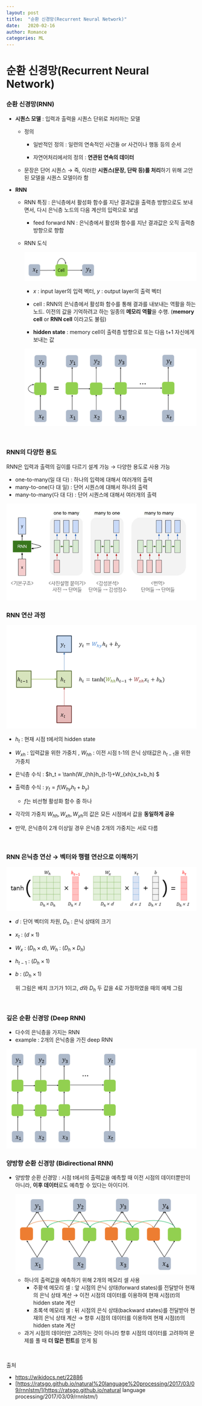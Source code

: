 ```yaml
---
layout: post
title:  "순환 신경망(Recurrent Neural Network)"
date:   2020-02-16
author: Romance
categories: ML
---
```

# 순환 신경망(Recurrent Neural Network)

### 순환 신경망(RNN)

- **시퀀스 모델** : 입력과 출력을 시퀀스 단위로 처리하는 모델

  - 정의 

    - 일반적인 정의 : 일련의 연속적인 사건들 or 사건이나 행동 등의 순서

    - 자연어처리에서의 정의 : **연관된 연속의 데이터**

  - 문장은 단어 시퀀스  → 즉, 이러한 **시퀀스(문장, 단락 등)를 처리**하기 위해 고안된 모델을 시퀀스 모델이라 함

- **RNN**

  - RNN 특징 : 은닉층에서 활성화 함수를 지난 결과값을 출력층 방향으로도 보내면서, 다시 은닉층 노드의 다음 계산의 입력으로 보냄
    
    - feed forward NN : 은닉층에서 활성화 함수를 지난 결과값은 오직 출력층 방향으로 향함
  - RNN 도식
  
    <img src="/assets/image/rnn.PNG">
    
    - $x$ : input layer의 입력 벡터, $y$ : output layer의 출력 벡터
    
    -  cell : RNN의 은닉층에서 활성화 함수를 통해 결과를 내보내는 역활을 하는 노드. 이전의 값을 기억하려고 하는 일종의 **메모리 역활**을 수행. (**memory cell** or **RNN cell** 이라고도 불림)
    - **hidden state** : memory cell이 출력층 방향으로 또는 다음 t+1 자신에게 보내는 값
    
    <img src="/assets/image/rnn_펼침.PNG">

<br>

### RNN의 다양한 용도

RNN은 입력과 출력의 길이를 다르기 설계 가능 → 다양한 용도로 사용 가능

- one-to-many(일 대 다) : 하나의 입력에 대해서 여러개의 출력	
- many-to-one(다 대 일) : 단어 시퀀스에 대해서 하나의 출력
- many-to-many(다 대 다) : 단어 시퀀스에 대해서 여러개의 출력

<img src="/assets/image/rnn_다양한_용도.PNG">

### RNN 연산 과정

<img src="/assets/image/rnn_수식.PNG">

- $h_t$ : 현재 시점 t에서의 hidden state
- $W_{xh}$ : 입력값을 위한 가중치 , $W_{hh}$ : 이전 시점 t-1의 은닉 상태값은 $h_{t-1}$을 위한 가중치

- 은닉층 수식 : $h_t = \tanh(W_{hh}h_{t-1}+W_{xh}x_t+b_h) $

- 출력층 수식 : $y_t = f(W_{hy}h_t+b_y)$
  - $f$는 비선형 활성화 함수 중 하나
- 각각의 가중치 $W_{hh},W_{xh},W_{yh}$의 값은 모든 시점에서 값을 **동일하게 공유**
- 만약, 은닉층이 2개 이상일 경우 은닉층 2개의 가중치는 서로 다름

<br>

### RNN 은닉층 연산  → 벡터와 행렬 연산으로 이해하기

<img src="/assets/image/rnn_은닉층연산.PNG">

- $d$ : 단어 벡터의 차원, $D_h$ : 은닉 상태의 크기 

- $x_t$ : ($d\times 1$)

- $W_x$ : ($D_h\times d$), $W_h$ : ($D_h\times D_h$)

- $h_{t-1}$ : ($D_h\times 1$)

- $b$ : ($D_h\times1$)

  위 그림은 배치 크기가 1이고, $d$와 $D_h$ 두 값을 4로 가정하였을 때의 예제 그림

<br>

### 깊은 순환 신경망 (Deep RNN)

- 다수의 은닉층을 가지는 RNN
- example : 2개의 은닉층을 가진 deep RNN

<img src="/assets/image/rnn_deep.PNG">

### 양방향 순환 신경망 (**Bidirectional**  RNN)

- 양방향 순환 신경망 : 시점 t에서의 출력값을 예측할 때 이전 시점의 데이터뿐만이 아니라, **이후 데이터**로도 예측할 수 있다는 아이디어.

  <img src="/assets/image/rnn_양방향.PNG">

  - 하나의 출력값을 예측하기 위해 2개의 메모리 셀 사용
    - 주황색 메모리 셀 : 앞 시점의 은닉 상태(forward states)를 전달받아 현재의 은닉 상태 계산 → 이전 시점의 데이터를 이용하여 현재 시점($t$)의 hidden state 계산
    - 초록색 메모리 셀 : 뒤 시점의 은식 상태(backward states)를 전달받아 현재의 은닉 상태 계산 → 향후 시점의 데이터를 이용하여 현재 시점($t$)의 hidden state 계산 
  - 과거 시점의 데이터만 고려하는 것이 아니라 향후 시점의 데이터를 고려하여 문제를 풀 때 **더 많은 힌트**를 얻게 됨

<br>

출처

- https://wikidocs.net/22886
- [https://ratsgo.github.io/natural%20language%20processing/2017/03/09/rnnlstm/](https://ratsgo.github.io/natural language processing/2017/03/09/rnnlstm/)
